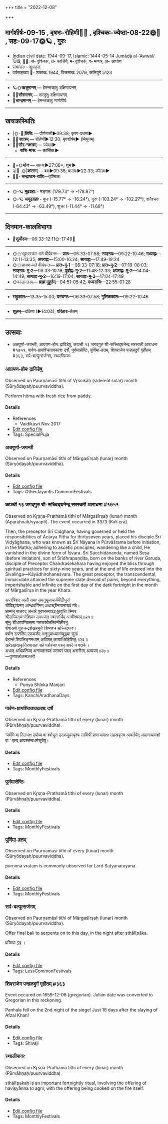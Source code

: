 +++
title = "2022-12-08"

+++
## मार्गशीर्षः-09-15  ,  वृषभः-रोहिणी🌛🌌  ,  वृश्चिकः-ज्येष्ठा-08-22🌞🌌  ,  सहः-09-17🌞🪐  ,  गुरुः
- Indian civil date: 1944-09-17, Islamic: 1444-05-14 Jumādā al-ʾAwwal/ʾŪlā, 🌌🌞: सं- वृश्चिकः, तं- कार्त्तिगै, म- वृश्चिकं, प- मग्घर, अ- आघोण
- संवत्सरः - शुभकृत्
- वर्षसङ्ख्या 🌛- शकाब्दः 1944, विक्रमाब्दः 2079, कलियुगे 5123
___________________
- 🪐🌞**ऋतुमानम्** — हेमन्तऋतुः दक्षिणायनम्
- 🌌🌞**सौरमानम्** — शरदृतुः दक्षिणायनम्
- 🌛**चान्द्रमानम्** — हेमन्तऋतुः मार्गशीर्षः
___________________


## खचक्रस्थितिः
- |🌞-🌛|**तिथिः** — पौर्णमासी►09:38; कृष्ण-प्रथमा►  
- 🌌🌛**नक्षत्रम्** — रोहिणी►12:30; मृगशीर्षम्► (मिथुनम्)  
- 🌌🌞**सौर-नक्षत्रम्** — ज्येष्ठा►  
  - **राशि-मासः** — कार्त्तिकः► 
___________________
- 🌛+🌞**योगः** — साध्यः►27:06*; शुभः►  
- २|🌛-🌞|**करणम्** — बवः►09:38; बालवः►22:33; कौलवः►  
- 🌌🌛- **चन्द्राष्टम-राशिः**—वृश्चिकः  
___________________
- 🌞-🪐 **मूढग्रहाः** - मङ्गलः (179.73° → -178.87°)
- 🌞-🪐 **अमूढग्रहाः** - बुधः (-15.77° → -16.24°), गुरुः (-103.24° → -102.27°), शनैश्चरः (-64.43° → -63.49°), शुक्रः (-11.44° → -11.68°)
___________________


## दिनमान-कालविभागाः
- 🌅**सूर्योदयः**—06:33-12:11🌞️-17:49🌇  
___________________
- 🌞⚝भट्टभास्कर-मते वीर्यवन्तः— **प्रातः**—06:33-07:58; **साङ्गवः**—09:22-10:46; **मध्याह्नः**—12:11-13:35; **अपराह्णः**—15:00-16:24; **सायाह्नः**—17:49-19:24  
- 🌞⚝सायण-मते वीर्यवन्तः— **प्रातः-मु॰1**—06:33-07:18; **प्रातः-मु॰2**—07:18-08:03; **साङ्गवः-मु॰2**—09:33-10:18; **पूर्वाह्णः-मु॰2**—11:48-12:33; **अपराह्णः-मु॰2**—14:04-14:49; **सायाह्नः-मु॰2**—16:19-17:04; **सायाह्नः-मु॰3**—17:04-17:49  
- 🌞कालान्तरम्— **ब्राह्मं मुहूर्तम्**—04:51-05:42; **मध्यरात्रिः**—22:55-01:28  
___________________
- **राहुकालः**—13:35-15:00; **यमघण्टः**—06:33-07:58; **गुलिककालः**—09:22-10:46  
___________________
- **शूलम्**—दक्षिणा (►14:04); **परिहारः**–तैलम्  
___________________

## उत्सवाः
- अन्नपूर्णा-जयन्ती, आग्रयण-होमः द्राविडेषु, काञ्ची १३ जगद्गुरु श्री-सच्चिद्घनेन्द्र सरस्वती आराधना #१७५१, पार्वण-प्रायश्चित्तावकाशः दर्शे, पूर्णमासेष्टिः, पूर्णिमा-व्रतम्, शिवराजेन पन्हळदुर्गं गृहीतम् #३६३, सर्प-बल्युत्सर्जनम्, स्थालीपाकः
### आग्रयण-होमः द्राविडेषु

Observed on Paurṇamāsī tithi of Vr̥ścikaḥ (sidereal solar) month (Sūryōdayaḥ/puurvaviddha). 

Perform hōma with fresh rice from paddy.

#### Details
- References
  - Vaidikasri Nov 2017
- [Edit config file](https://github.com/jyotisham/adyatithi/blob/master/gRhya/general/sidereal_solar_month/tithi/08/15/AgrayaNa~hOmaH~draviDadeshe~3.toml)
- Tags: SpecialPuja


### अन्नपूर्णा-जयन्ती

Observed on Paurṇamāsī tithi of Mārgaśīrṣaḥ (lunar) month (Sūryōdayaḥ/puurvaviddha). 



#### Details
- [Edit config file](https://github.com/jyotisham/adyatithi/blob/master/devatA/shakti/lunar_month/tithi/09/15/annapUrNA~jayantI.toml)
- Tags: OtherJayantis CommonFestivals


### काञ्ची १३ जगद्गुरु श्री-सच्चिद्घनेन्द्र सरस्वती आराधना #१७५१

Observed on Kr̥ṣṇa-Prathamā tithi of Mārgaśīrṣaḥ (lunar) month (Aparāhṇaḥ/vyaapti). The event occurred in 3373 (Kali era).  


Then, the preceptor Śrī Cidghana, having governed or held the responsibilities of Ācārya Pīṭha for thirtyseven years, placed his disciple Śrī Vidyāghana, who was known as Śrī Nāyana in Pūrvāśrama before initiation, in the Maṭha; adhering to ascetic principles, wandering like a child, He vanished in the divine form of Īśvara. Śrī Sacchidānanda, named Śeṣa (before initiation), son of Śrīdhrapaṇḍita, born on the banks of river Garuḍa, disciple of Preceptor Chandraśekahara having enjoyed the bliss through spiritual practices for sixty-nine years, and at the end of life entered into the Śivaliṅga—Kāyādhirohaneśvara. The great preceptor, the transcendental, immaculate attained the supreme state devoid of pains, beyond everything, imperishable and infinite on the first day of the dark fortnight in the month of Mārgaśīrṣa in the year Khara.

सप्तत्रिंशद् असौ समाः समनुभूयाचार्यपीठीधुरां  
श्रीविद्याघनम् आन्ध्रवर्णिनम् अधाच्छ्रीनायनाख्यं मठे।  
भ्राम्यन् बालवद् अन्तरे पुरवरस्याऽऽधूतवृत्तिः स्थिरः  
श्रीसच्चिद्घनदेशिकः समभजत् स्वान्तर्धिम् अन्वीश्वरम्॥२५॥  
सूनुः श्रीधरपण्डितस्य गरुडस्रोतस्विनीतीरभूः  
शेषाख्यो गुरुचन्द्रशेखरमुनेः शिष्यश्च सच्चिद्घनः।  
वर्षान् सप्ततिम् एकवर्जम् अनुभूयाध्यात्मबुद्ध्या सुखं  
देहान्ते शिवलिङ्गमध्यम् अविशत् कायाधिरोहेशितुः॥२६॥  
खरेऽखरप्रकृतिरघासहः सहे परोरजाः परम् अपरे च पक्षके।  
अधाद् अधिप्रतिपद् अनापदास्पदं परात्परं पदम् अशरीरम् अव्ययम्॥२७॥  
—पुण्यश्लोकमञ्जरी



#### Details
- References
  - Punya Shloka Manjari
- [Edit config file](https://github.com/jyotisham/adyatithi/blob/master/mahApuruSha/kAnchI-maTha/lunar_month/tithi/09/16/kAJcI_13_jagadguru_zrI~saccidghanEndra_sarasvatI_ArAdhanA.toml)
- Tags: KanchiAradhanaDays


### पार्वण-प्रायश्चित्तावकाशः दर्शे

Observed on Kr̥ṣṇa-Prathamā tithi of every (lunar) month (Pūrvāhṇaḥ/puurvaviddha). 

'पर्वणि वा तिलभक्ष उपोष्य वा श्वोभूत उदकमुपस्पृश्य सावित्रीं प्राणायामशः सहस्रकृत्व आवर्तयेद् अप्राणायामशो वा ' इत्य् आपस्तम्बधर्मसूत्रेषु।

#### Details
- [Edit config file](https://github.com/jyotisham/adyatithi/blob/master/gRhya/Apastamba/lunar_month/tithi/00/16/pArvaNa-prAyashcittAvakAshaH_16.toml)
- Tags: MonthlyFestivals


### पूर्णमासेष्टिः



Observed on Kr̥ṣṇa-Prathamā tithi of every (lunar) month (Pūrvāhṇaḥ/puurvaviddha).

#### Details
- [Edit config file](https://github.com/jyotisham/adyatithi/blob/master/gRhya/general/description_only/pUrNamAseShTiH.toml)
- Tags: MonthlyFestivals


### पूर्णिमा-व्रतम्

Observed on Paurṇamāsī tithi of every (lunar) month (Sūryōdayaḥ/puurvaviddha). 

pūrṇimā vratam is commonly observed for Lord Satyanarayana.

#### Details
- [Edit config file](https://github.com/jyotisham/adyatithi/blob/master/devatA/vaiShNava/lunar_month/tithi/00/15/pUrNimA~vratam.toml)
- Tags: MonthlyFestivals


### सर्प-बल्युत्सर्जनम्

Observed on Paurṇamāsī tithi of Mārgaśīrṣaḥ (lunar) month (Sūryōdayaḥ/puurvaviddha). 

Offer final bali to serpents on to this day, in the night after sthālīpāka.

प्रक्रिया [ऽत्र](https://vishvasa.github.io/vedAH_yajuH/taittirIyam/sUtram/ApastambaH/gRhyam/karmANi/sarpa-baliH/) ।

#### Details
- [Edit config file](https://github.com/jyotisham/adyatithi/blob/master/gRhya/Apastamba/lunar_month/tithi/09/15/sarpa-bali-utsarjanam.toml)
- Tags: LessCommonFestivals


### शिवराजेन पन्हळदुर्गं गृहीतम् #३६३

Event occured on 1659-12-08 (gregorian). Julian date was converted to Gregorian in this reckoning. 

Panhala fell on the 2nd night of the siege! Just 18 days after the slaying of Afzal Khan!

#### Details
- [Edit config file](https://github.com/jyotisham/adyatithi/blob/master/mahApuruSha/xatra-later/julian/day/11/28/shivAjI_takes_panhaLa.toml)
- Tags: Shivaji


### स्थालीपाकः

Observed on Kr̥ṣṇa-Prathamā tithi of every (lunar) month (Pūrvāhṇaḥ/puurvaviddha). 

sthālīpakaḥ is an important fortnightly ritual, involving the offering of haviṣyānna to agni, with the offering being cooked on the fire itself.

#### Details
- [Edit config file](https://github.com/jyotisham/adyatithi/blob/master/gRhya/general/lunar_month/tithi/00/16/sthAlIpAkaH_16.toml)
- Tags: MonthlyFestivals


